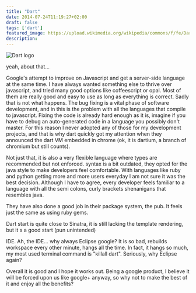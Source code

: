```yaml
---
title: "Dart"
date: 2014-07-24T11:19:27+02:00
draft: false
tags: ['dart']
featured_image: https://upload.wikimedia.org/wikipedia/commons/f/fe/Dart_programming_language_logo.svg
description: 
---
```


![Dart logo](http://siliconangle.com/files/2011/10/dart-logo.png)

yeah, about that...

Google's attempt to improve on Javascript and get a server-side language at the same time.
I have always wanted something else to thrive over javascript, and tried many good options like coffeescript or opal. Most of them are really good and easy to use as long as everything is correct.
Sadly that is not what happens. The bug fixing is a vital phase of software development, and in this is the problem with all the languages that compile to javascript.
Fixing the code is already hard enough as it is, imagine if you have to debug an auto-generated code in a language you possibly don't master.
For this reason I never adopted any of those for my development projects, and that is why dart quickly got my attention when they announced the dart VM embedded in chrome (ok, it is dartium, a branch of chromium but still counts).

Not just that, it is also a very flexible language where types are recommended but not enforced.
syntax is a bit outdated, they opted for the java style to make developers feel comfortable. With languages like ruby and python getting more and more users everyday I am not sure it was the best decision.
Although I have to agree, every developer feels familiar to a language with all the semi colons, curly brackets shenanigans that resembles java.

They have also done a good job in their package system, the pub. It feels just the same as using ruby gems.

Dart start is quite close to Sinatra, it is still lacking the template rendering, but it s a good start (pun unintended)

IDE. Ah, the IDE... why always Eclipse google?
It is so bad, rebuilds workspace every other minute, hangs all the time.
In fact, it hangs so much, my most used terminal command is "killall dart".
Seriously, why Eclipse again?

Overall it is good and I hope it works out.
Being a google product, I believe it will be forced upon us like google+ anyway, so why not to make the best of it and enjoy all the benefits?